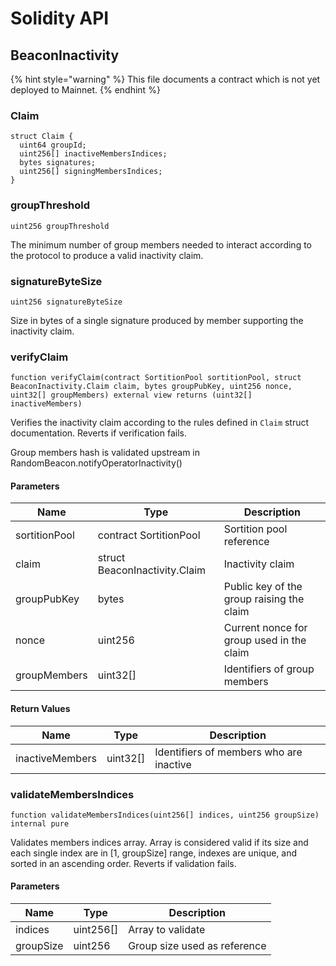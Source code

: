 # Solidity API

## BeaconInactivity

{% hint style="warning" %}
This file documents a contract which is not yet deployed to Mainnet.
{% endhint %}

### Claim

```solidity
struct Claim {
  uint64 groupId;
  uint256[] inactiveMembersIndices;
  bytes signatures;
  uint256[] signingMembersIndices;
}
```

### groupThreshold

```solidity
uint256 groupThreshold
```

The minimum number of group members needed to interact according
to the protocol to produce a valid inactivity claim.

### signatureByteSize

```solidity
uint256 signatureByteSize
```

Size in bytes of a single signature produced by member
supporting the inactivity claim.

### verifyClaim

```solidity
function verifyClaim(contract SortitionPool sortitionPool, struct BeaconInactivity.Claim claim, bytes groupPubKey, uint256 nonce, uint32[] groupMembers) external view returns (uint32[] inactiveMembers)
```

Verifies the inactivity claim according to the rules defined in
`Claim` struct documentation. Reverts if verification fails.

Group members hash is validated upstream in
RandomBeacon.notifyOperatorInactivity()

#### Parameters

| Name | Type | Description |
| ---- | ---- | ----------- |
| sortitionPool | contract SortitionPool | Sortition pool reference |
| claim | struct BeaconInactivity.Claim | Inactivity claim |
| groupPubKey | bytes | Public key of the group raising the claim |
| nonce | uint256 | Current nonce for group used in the claim |
| groupMembers | uint32[] | Identifiers of group members |

#### Return Values

| Name | Type | Description |
| ---- | ---- | ----------- |
| inactiveMembers | uint32[] | Identifiers of members who are inactive |

### validateMembersIndices

```solidity
function validateMembersIndices(uint256[] indices, uint256 groupSize) internal pure
```

Validates members indices array. Array is considered valid
if its size and each single index are in [1, groupSize] range,
indexes are unique, and sorted in an ascending order.
Reverts if validation fails.

#### Parameters

| Name | Type | Description |
| ---- | ---- | ----------- |
| indices | uint256[] | Array to validate |
| groupSize | uint256 | Group size used as reference |


